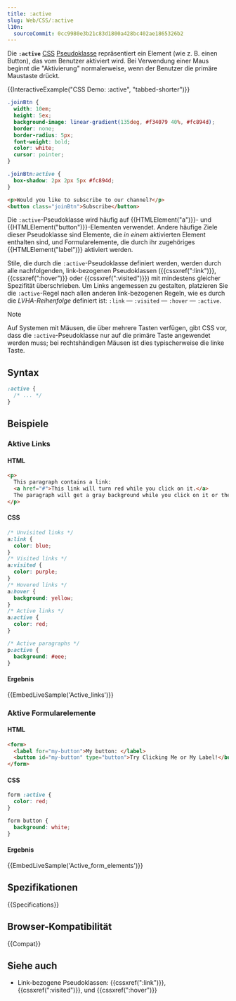 ```yaml
---
title: :active
slug: Web/CSS/:active
l10n:
  sourceCommit: 0cc9980e3b21c83d1800a428bc402ae1865326b2
---
```


Die **`:active`** [CSS](/de/docs/Web/CSS) [Pseudoklasse](/de/docs/Web/CSS/Pseudo-classes) repräsentiert ein Element (wie z. B. einen Button), das vom Benutzer aktiviert wird. Bei Verwendung einer Maus beginnt die "Aktivierung" normalerweise, wenn der Benutzer die primäre Maustaste drückt.

{{InteractiveExample("CSS Demo: :active", "tabbed-shorter")}}

```css interactive-example
.joinBtn {
  width: 10em;
  height: 5ex;
  background-image: linear-gradient(135deg, #f34079 40%, #fc894d);
  border: none;
  border-radius: 5px;
  font-weight: bold;
  color: white;
  cursor: pointer;
}

.joinBtn:active {
  box-shadow: 2px 2px 5px #fc894d;
}
```

```html interactive-example
<p>Would you like to subscribe to our channel?</p>
<button class="joinBtn">Subscribe</button>
```

Die `:active`-Pseudoklasse wird häufig auf {{HTMLElement("a")}}- und {{HTMLElement("button")}}-Elementen verwendet. Andere häufige Ziele dieser Pseudoklasse sind Elemente, die _in einem_ aktivierten Element enthalten sind, und Formularelemente, die durch ihr zugehöriges {{HTMLElement("label")}} aktiviert werden.

Stile, die durch die `:active`-Pseudoklasse definiert werden, werden durch alle nachfolgenden, link-bezogenen Pseudoklassen ({{cssxref(":link")}}, {{cssxref(":hover")}} oder {{cssxref(":visited")}}) mit mindestens gleicher Spezifität überschrieben. Um Links angemessen zu gestalten, platzieren Sie die `:active`-Regel nach allen anderen link-bezogenen Regeln, wie es durch die _LVHA-Reihenfolge_ definiert ist: `:link` — `:visited` — `:hover` — `:active`.

> [!NOTE]
> Auf Systemen mit Mäusen, die über mehrere Tasten verfügen, gibt CSS vor, dass die `:active`-Pseudoklasse nur auf die primäre Taste angewendet werden muss; bei rechtshändigen Mäusen ist dies typischerweise die linke Taste.

## Syntax

```css
:active {
  /* ... */
}
```

## Beispiele

### Aktive Links

#### HTML

```html
<p>
  This paragraph contains a link:
  <a href="#">This link will turn red while you click on it.</a>
  The paragraph will get a gray background while you click on it or the link.
</p>
```

#### CSS

```css
/* Unvisited links */
a:link {
  color: blue;
}
/* Visited links */
a:visited {
  color: purple;
}
/* Hovered links */
a:hover {
  background: yellow;
}
/* Active links */
a:active {
  color: red;
}

/* Active paragraphs */
p:active {
  background: #eee;
}
```

#### Ergebnis

{{EmbedLiveSample('Active_links')}}

### Aktive Formularelemente

#### HTML

```html
<form>
  <label for="my-button">My button: </label>
  <button id="my-button" type="button">Try Clicking Me or My Label!</button>
</form>
```

#### CSS

```css
form :active {
  color: red;
}

form button {
  background: white;
}
```

#### Ergebnis

{{EmbedLiveSample('Active_form_elements')}}

## Spezifikationen

{{Specifications}}

## Browser-Kompatibilität

{{Compat}}

## Siehe auch

- Link-bezogene Pseudoklassen: {{cssxref(":link")}}, {{cssxref(":visited")}}, und {{cssxref(":hover")}}
